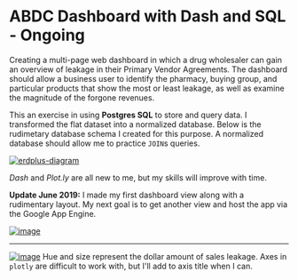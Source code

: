 # ABDC Dashboard with Dash and SQL - Ongoing

Creating a multi-page web dashboard in which a drug wholesaler can gain an overview of leakage in their Primary Vendor Agreements. 
The dashboard should allow a business user to identify the pharmacy, buying group, and particular products that show the most or least leakage, as well as examine the magnitude of the forgone revenues. 

This an exercise in using **Postgres SQL** to store and query data. I transformed the flat dataset into a normalized database.  Below is the rudimetary database schema I created for this purpose. A normalized database should allow me to practice `JOIN`s queries.


<a href="https://ibb.co/9bSvF9f"><img src="https://i.ibb.co/ByFPXV7/erdplus-diagram.png" alt="erdplus-diagram" border="0"></a>

*Dash* and *Plot.ly* are all new to me, but my skills will improve with time.

**Update June 2019:**
I made my first dashboard view along with a rudimentary layout. My next goal is to get another view and host the app via the Google App Engine.

<a href="https://ibb.co/PDRKhVB"><img src="https://i.ibb.co/WVQZyRS/image.png" alt="image" border="0"></a>
<hr>

<a href="https://ibb.co/ctpTb26"><img src="https://i.ibb.co/WFdKDBk/image.png" alt="image" border="0"></a>
Hue and size represent the dollar amount of sales leakage. Axes in `plotly` are difficult to work with, but I'll add to axis title when I can.
